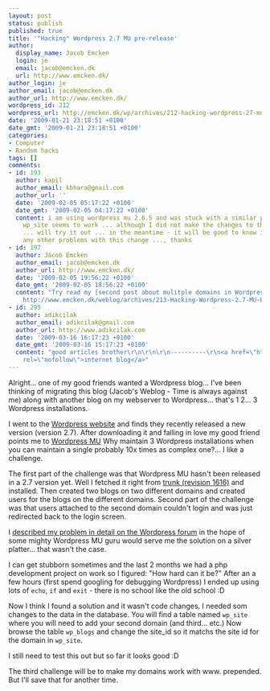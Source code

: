 ```yaml
---
layout: post
status: publish
published: true
title: '"Hacking" Wordpress 2.7 MU pre-release'
author:
  display_name: Jacob Emcken
  login: je
  email: jacob@emcken.dk
  url: http://www.emcken.dk/
author_login: je
author_email: jacob@emcken.dk
author_url: http://www.emcken.dk/
wordpress_id: 212
wordpress_url: http://emcken.dk/wp/archives/212-hacking-wordpress-27-mu-pre-release.html
date: '2009-01-21 23:18:51 +0100'
date_gmt: '2009-01-21 23:18:51 +0100'
categories:
- Computer
- Random hacks
tags: []
comments:
- id: 193
  author: kapil
  author_email: kbhara@gmail.com
  author_url: ''
  date: '2009-02-05 05:17:22 +0100'
  date_gmt: '2009-02-05 04:17:22 +0100'
  content: i am using wordpress mu 2.6.5 and was stuck with a similar problem. Modifying
    wp_site seems to work ... although I did not make the changes to the wp_blog table
    ... will try it out ... in the meantime - it will be good to know if you faced
    any other problems with this change ..., thanks
- id: 197
  author: Jacob Emcken
  author_email: jacob@emcken.dk
  author_url: http://www.emcken.dk/
  date: '2009-02-05 19:56:22 +0100'
  date_gmt: '2009-02-05 18:56:22 +0100'
  content: "Try read my [second post about mulitple domains in Wordpress MU][1].\r\n\r\n[1]:
    http://www.emcken.dk/weblog/archives/213-Hacking-Wordpress-2.7-MU-Part-2.html"
- id: 295
  author: adikcilak
  author_email: adikcilak@gmail.com
  author_url: http://www.adikcilak.com
  date: '2009-03-16 16:17:23 +0100'
  date_gmt: '2009-03-16 15:17:23 +0100'
  content: "good articles brother\r\n\r\n\r\n----------\r\n<a href=\"http://blog.adikcilak.com\"
    rel=\"nofollow\">internet blog</a>"
---
```

Alright... one of my good friends wanted a Wordpress blog... I've been thinking of migrating this blog (Jacob's Weblog - Time is always against me) along with another blog on my webserver to Wordpress... that's 1 2... 3 Wordpress installations.

I went to the [Wordpress website][1] and finds they recently released a new version (version 2.7). After downloading it and falling in love my good friend points me to [Wordpress MU][2] Why maintain 3 Wordpress installations when you can maintain a single probably 10x times as complex one?... I like a challenge.

The first part of the challenge was that Wordpress MU hasn't been released in a 2.7 version yet. Well I fetched it right from [trunk (revision 1616)][3] and installed. Then created two blogs on two different domains and created users for the blogs on the different domains. Second part of the challenge was that users attached to the second domain couldn't login and was just redirected back to the login screen.

I [described my problem in detail on the Wordpress forum][4] in the hope of some mighty Wordpress MU guru would serve me the solution on a silver platter... that wasn't the case.

I can get stubborn sometimes and the last 2 months we had a php development project on work so I figured: "How hard can it be?"
After an a few hours (first spend googling for debugging Wordpress) I ended up using  lots of `echo`, `if` and `exit` - there is no school like the old school :D

Now I think I found a solution and it wasn't code changes. I needed som changes to the data in the database. You will find a table named `wp_site` where you will need to add your second domain (and third... etc.) Now browse the table `wp_blogs` and change the site_id so it matchs the site id for the domain in `wp_site`.

I still need to test this out but so far it looks good :D

The third challenge will be to make my domains work with www. prepended. But I'll save that for another time.

[1]: http://www.wordpress.org/
[2]: http://mu.wordpress.org/
[3]: http://trac.mu.wordpress.org/browser/trunk
[4]: http://mu.wordpress.org/forums/topic.php?id=10824

